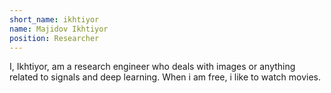 ```yaml
---
short_name: ikhtiyor
name: Majidov Ikhtiyor
position: Researcher
---
```

I, Ikhtiyor, am a research engineer who deals with images or anything related to signals and deep learning. When i am free, i like to watch movies.